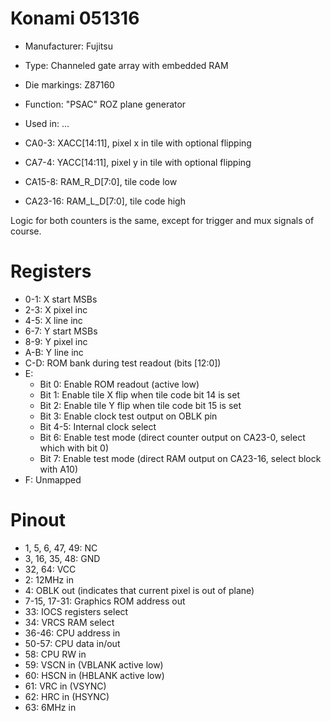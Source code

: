 # Konami 051316

 * Manufacturer: Fujitsu
 * Type: Channeled gate array with embedded RAM
 * Die markings: Z87160
 * Function: "PSAC" ROZ plane generator
 * Used in: ...

* CA0-3: XACC[14:11], pixel x in tile with optional flipping
* CA7-4: YACC[14:11], pixel y in tile with optional flipping
* CA15-8: RAM_R_D[7:0], tile code low
* CA23-16: RAM_L_D[7:0], tile code high

Logic for both counters is the same, except for trigger and mux signals of course.

# Registers

* 0-1: X start MSBs
* 2-3: X pixel inc
* 4-5: X line inc
* 6-7: Y start MSBs
* 8-9: Y pixel inc
* A-B: Y line inc
* C-D: ROM bank during test readout (bits [12:0])
* E:
  * Bit 0: Enable ROM readout (active low)
  * Bit 1: Enable tile X flip when tile code bit 14 is set
  * Bit 2: Enable tile Y flip when tile code bit 15 is set
  * Bit 3: Enable clock test output on OBLK pin
  * Bit 4-5: Internal clock select
  * Bit 6: Enable test mode (direct counter output on CA23-0, select which with bit 0)
  * Bit 7: Enable test mode (direct RAM output on CA23-16, select block with A10)
* F: Unmapped

# Pinout

* 1, 5, 6, 47, 49: NC
* 3, 16, 35, 48: GND
* 32, 64: VCC
* 2: 12MHz in
* 4: OBLK out (indicates that current pixel is out of plane)
* 7-15, 17-31: Graphics ROM address out
* 33: IOCS registers select
* 34: VRCS RAM select
* 36-46: CPU address in
* 50-57: CPU data in/out
* 58: CPU RW in
* 59: VSCN in (VBLANK active low)
* 60: HSCN in (HBLANK active low)
* 61: VRC in (VSYNC)
* 62: HRC in (HSYNC)
* 63: 6MHz in
